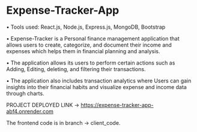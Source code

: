 # Expense-Tracker-App

• Tools used: React.js, Node.js, Express.js, MongoDB, Bootstrap

• Expense-Tracker is a Personal finance management application that allows users to create, categorize, and document their income and expenses which helps them in financial planning and analysis.

• The application allows its users to perform certain actions such as Adding, Editing, deleting, and filtering their
transactions.

• The application also includes transaction analytics where Users can gain insights into their financial habits and
visualize expense and income data through charts.

PROJECT DEPLOYED LINK -> https://expense-tracker-app-abf4.onrender.com

The frontend code is in branch -> client_code.

